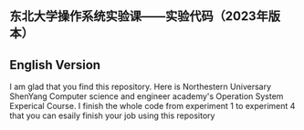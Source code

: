 ## 东北大学操作系统实验课——实验代码（2023年版本）
## English Version
I am glad that you find this repository.
Here is Northestern Universary ShenYang Computer science and engineer academy's Operation System Experical Course.
I finish the whole code from experiment 1 to experiment 4 that you can esaily finish your job using this repository
